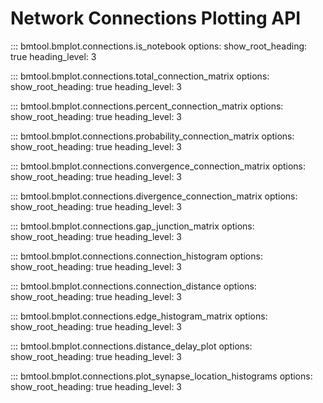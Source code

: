 # Network Connections Plotting API

::: bmtool.bmplot.connections.is_notebook
    options:
      show_root_heading: true
      heading_level: 3

::: bmtool.bmplot.connections.total_connection_matrix
    options:
      show_root_heading: true
      heading_level: 3

::: bmtool.bmplot.connections.percent_connection_matrix
    options:
      show_root_heading: true
      heading_level: 3

::: bmtool.bmplot.connections.probability_connection_matrix
    options:
      show_root_heading: true
      heading_level: 3

::: bmtool.bmplot.connections.convergence_connection_matrix
    options:
      show_root_heading: true
      heading_level: 3

::: bmtool.bmplot.connections.divergence_connection_matrix
    options:
      show_root_heading: true
      heading_level: 3

::: bmtool.bmplot.connections.gap_junction_matrix
    options:
      show_root_heading: true
      heading_level: 3

::: bmtool.bmplot.connections.connection_histogram
    options:
      show_root_heading: true
      heading_level: 3

::: bmtool.bmplot.connections.connection_distance
    options:
      show_root_heading: true
      heading_level: 3

::: bmtool.bmplot.connections.edge_histogram_matrix
    options:
      show_root_heading: true
      heading_level: 3

::: bmtool.bmplot.connections.distance_delay_plot
    options:
      show_root_heading: true
      heading_level: 3

::: bmtool.bmplot.connections.plot_synapse_location_histograms
    options:
      show_root_heading: true
      heading_level: 3
